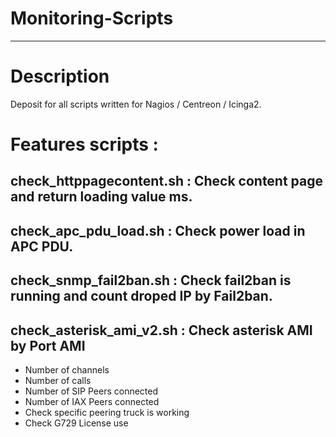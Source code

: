 # Monitoring-Scripts
----------------

# Description

Deposit for all scripts written for Nagios / Centreon / Icinga2.

# Features scripts :
## check_httppagecontent.sh 		: Check content page and return loading value ms.
## check_apc_pdu_load.sh			: Check power load in APC PDU.
## check_snmp_fail2ban.sh			: Check fail2ban is running and count droped IP by Fail2ban.
## check_asterisk_ami_v2.sh			: Check asterisk AMI by Port AMI
- Number of channels
- Number of calls
- Number of SIP Peers connected
- Number of IAX Peers connected
- Check specific peering truck is working
- Check G729 License use
